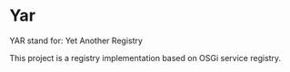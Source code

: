 Yar
===========

YAR stand for: Yet Another Registry

This project is a registry implementation based on OSGi service registry.

